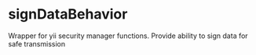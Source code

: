 signDataBehavior
================

Wrapper for yii security manager functions. Provide ability to sign data for safe transmission
